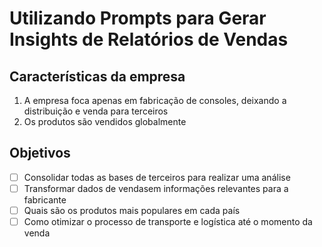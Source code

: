 # Utilizando Prompts para Gerar Insights de Relatórios de Vendas

## Características da empresa

1. A empresa foca apenas em fabricação de consoles, deixando a distribuição e venda para terceiros
2. Os produtos são vendidos globalmente

## Objetivos

- [ ] Consolidar todas as bases de terceiros para realizar uma análise
- [ ] Transformar dados de vendasem informações relevantes para a fabricante
- [ ] Quais são os produtos mais populares em cada país
- [ ] Como otimizar o processo de transporte e logística até o momento da venda
